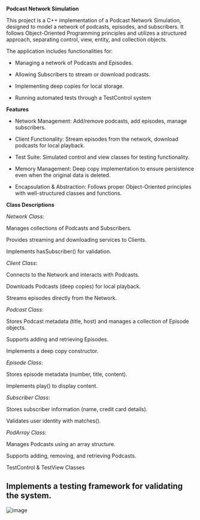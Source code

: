 **Podcast Network Simulation**

This project is a C++ implementation of a Podcast Network Simulation, designed to model a network of podcasts, episodes, and subscribers. It follows Object-Oriented Programming principles and utilizes a structured approach, separating control, view, entity, and collection objects.

The application includes functionalities for:

- Managing a network of Podcasts and Episodes.

- Allowing Subscribers to stream or download podcasts.

- Implementing deep copies for local storage.

- Running automated tests through a TestControl system

**Features**

- Network Management: Add/remove podcasts, add episodes, manage subscribers.

- Client Functionality: Stream episodes from the network, download podcasts for local playback.

- Test Suite: Simulated control and view classes for testing functionality.

- Memory Management: Deep copy implementation to ensure persistence even when the original data is deleted.

- Encapsulation & Abstraction: Follows proper Object-Oriented principles with well-structured classes and functions.

**Class Descriptions**

_Network Class_:

Manages collections of Podcasts and Subscribers.

Provides streaming and downloading services to Clients.

Implements hasSubscriber() for validation.

_Client Class_:

Connects to the Network and interacts with Podcasts.

Downloads Podcasts (deep copies) for local playback.

Streams episodes directly from the Network.

_Podcast Class_:

Stores Podcast metadata (title, host) and manages a collection of Episode objects.

Supports adding and retrieving Episodes.

Implements a deep copy constructor.

_Episode Class_:

Stores episode metadata (number, title, content).

Implements play() to display content.

_Subscriber Class_:

Stores subscriber information (name, credit card details).

Validates user identity with matches().

_PodArray Class_:

Manages Podcasts using an array structure.

Supports adding, removing, and retrieving Podcasts.

TestControl & TestView Classes

Implements a testing framework for validating the system.
--
![image](https://github.com/user-attachments/assets/7a1dfebd-b1ae-4df0-8846-411bdf045354)

